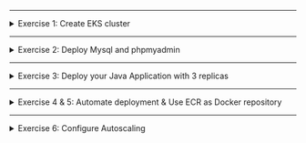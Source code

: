 </details>

******

<details>
<summary>Exercise 1: Create EKS cluster </summary>
 <br />

- First you need to install eksctl command line tool locally. See the installation guide here: https://docs.aws.amazon.com/eks/latest/userguide/eksctl.html

**Steps**
```sh
# create cluster with 3 EC2 instances and store access configuration to cluster in kubeconfig.my-cluster.yaml file 
eksctl create cluster --name=my-cluster --nodes=3 --kubeconfig=./kubeconfig.my-cluster.yaml

# create fargate profile in the cluster. It will apply for all K8s components in my-app namespace
eksctl create fargateprofile \
    --cluster my-cluster \
    --name my-fargate-profile \
    --namespace my-app

# point kubectl to your cluster - use absolute path to kubeconfigfile
export KUBECONFIG={absolute-path}/kubeconfig.my-cluster.yaml

# validate cluster is accessible and nodes and fargate profile created
kubectl get node
eksctl get fargateprofile --cluster my-cluster

```

</details>

******

<details>
<summary>Exercise 2: Deploy Mysql and phpmyadmin </summary>
 <br />

**General notes**
- All the k8s manifest files for the exercise are in "k8s-deployment" folder, so:
```sh
# clone this repository locally
git clone git@gitlab.com:devops-bootcamp3/bootcamp-java-mysql.git

# check out the solutions branch
git checkout feature/solutions

# change to k8s-deployment folder
cd k8s-deployment

```

- Mysql Chart link: 
https://github.com/bitnami/charts/tree/master/bitnami/mysql 

```sh
# install Mysql chart 
helm repo add bitnami https://charts.bitnami.com/bitnami
helm install my-release bitnami/mysql -f mysql-chart-values-eks.yaml --version 8.8.6
# Note that chart version version 8.8.8+ has a bug setting the db user password incorrectly, which affects EKS installation: https://giters.com/bitnami/charts/issues/8557, that's why we are installing an older version. 


# deploy phpmyadmin with its configuration for Mysql DB access
kubectl apply -f db-config.yaml
kubectl apply -f db-secret.yaml
kubectl apply -f phpmyadmin.yaml

# access phpmyadmin and login to mysql db
kubectl port forward svc/phpmyadmin-service 8081:8081

# access in browser on
localhost:8081

# login with one of these 2 credentials
"my-user" : "my-pass"
"root" : "secret-root-pass"

```

</details>

******

<details>
<summary>Exercise 3: Deploy your Java Application with 3 replicas </summary>
 <br />

**Steps**
```sh

# Create namespace my-app to deploy our java application, because we are deploying java-app with fargate profile. And fargate profile we create applies for my-app namespace. 
kubectl create namespace my-app

# We now have to create all configuration and secrets for our java app in the my-app namespace

# Create my-registry-key secret to pull image 
DOCKER_REGISTRY_SERVER=docker.io
DOCKER_USER=your dockerID, same as for `docker login`
DOCKER_EMAIL=your dockerhub email, same as for `docker login`
DOCKER_PASSWORD=your dockerhub pwd, same as for `docker login`

kubectl create secret -n my-app docker-registry my-registry-key \
--docker-server=$DOCKER_REGISTRY_SERVER \
--docker-username=$DOCKER_USER \
--docker-password=$DOCKER_PASSWORD \
--docker-email=$DOCKER_EMAIL


# Again from k8s-deployment folder, execute following commands. By adding the my-app namespace, these components will be created with Fargate profile
kubectl apply -f db-secret.yaml -n my-app
kubectl apply -f db-config.yaml -n my-app
kubectl apply -f java-app.yaml -n my-app

```

</details>

******

<details>
<summary>Exercise 4 & 5: Automate deployment & Use ECR as Docker repository </summary>
 <br />

**Current cluster setup**

At this point, you already have an EKS cluster, where: 
- Mysql chart is deployed and phpmyadmin is running too
- my-app namespace was created
- db-config and db-secret were created in the my-app namspace for the java-app
- my-registry-key secret was created to fetch image from docker-hub
- your java app is also running 

**Steps to automate deployment for existing setup**
```sh
# Create an ECR registry for your java-app image

# Locally, on your computer: Create a docker registry secret for ECR
DOCKER_REGISTRY_SERVER=your ECR registry server - "your-aws-id.dkr.ecr.your-ecr-region.amazonaws.com"
DOCKER_USER=your dockerID, same as for `docker login` - "AWS"
DOCKER_PASSWORD=your dockerhub pwd, same as for `docker login` - get using: "aws ecr get-login-password --region {ecr-region}"

kubectl create secret -n my-app docker-registry my-ecr-registry-key \
--docker-server=$DOCKER_REGISTRY_SERVER \
--docker-username=$DOCKER_USER \
--docker-password=$DOCKER_PASSWORD


# SSH into server where Jenkins container is running
ssh -i {private-key-path} {user}@{public-ip}

# Enter Jenkins container
sudo docker exec -it {jenkins-container-id} -u 0 bash

# Install aws-cli inside Jenkins container
- Link: https://docs.aws.amazon.com/cli/latest/userguide/getting-started-install.html

curl "https://awscli.amazonaws.com/awscli-exe-linux-x86_64.zip" -o "awscliv2.zip"
unzip awscliv2.zip
./aws/install

# Install kubectl inside Jenkins container
- Link: https://kubernetes.io/docs/tasks/tools/install-kubectl-linux/

apt-get update
apt-get install -y apt-transport-https ca-certificates curl
curl -fsSLo /usr/share/keyrings/kubernetes-archive-keyring.gpg https://packages.cloud.google.com/apt/doc/apt-key.gpg
echo "deb [signed-by=/usr/share/keyrings/kubernetes-archive-keyring.gpg] https://apt.kubernetes.io/ kubernetes-xenial main" | tee /etc/apt/sources.list.d/kubernetes.list
apt-get update
apt-get install -y kubectl

# Install envsubst tool
- Link: https://command-not-found.com/envsubst

apt-get update
apt-get install -y gettext-base

# create 2 "secret-text" credentials for AWS access in Jenkins: 
- "jenkins_aws_access_key_id" for AWS_ACCESS_KEY_ID 
- "jenkins_aws_secret_access_key" for AWS_SECRET_ACCESS_KEY    

# Create 4 "secret-text" credentials for db-secret.yaml:
- id: "db_user", secret: "my-user"
- id: "db_pass", secret: "my-pass"
- id: "db_name", secret: "my-app-db"
- id: "db_root_pass", secret: "secret-root-pass"

# Set the correct values in Jenkins for following environment variables: 
- ECR_REPO_URL
- CLUSTER_REGION

# Create Jenkins pipeline using the Jenkinsfile in this branch, in the root folder
    _Make sure the paths to the k8s manifest files in the "deploy" stage of the Jenkinsfile are all correct!!_

```

</details>

******

<details>
<summary>Exercise 6: Configure Autoscaling </summary>
 <br />

You learn how to scale the cluster up and down in the **_Kubernetes on AWS_** module, video **_3 - Configure Autoscaling in EKS cluster_**


